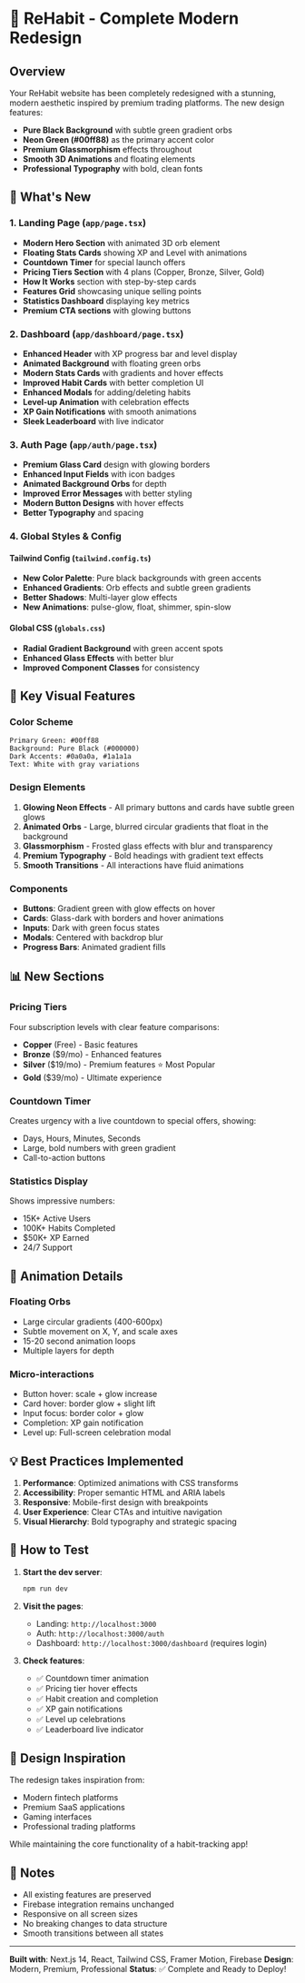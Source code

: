 # 🎨 ReHabit - Complete Modern Redesign

## Overview
Your ReHabit website has been completely redesigned with a stunning, modern aesthetic inspired by premium trading platforms. The new design features:

- **Pure Black Background** with subtle green gradient orbs
- **Neon Green (#00ff88)** as the primary accent color
- **Premium Glassmorphism** effects throughout
- **Smooth 3D Animations** and floating elements
- **Professional Typography** with bold, clean fonts

## 🚀 What's New

### 1. Landing Page (`app/page.tsx`)
- **Modern Hero Section** with animated 3D orb element
- **Floating Stats Cards** showing XP and Level with animations
- **Countdown Timer** for special launch offers
- **Pricing Tiers Section** with 4 plans (Copper, Bronze, Silver, Gold)
- **How It Works** section with step-by-step cards
- **Features Grid** showcasing unique selling points
- **Statistics Dashboard** displaying key metrics
- **Premium CTA sections** with glowing buttons

### 2. Dashboard (`app/dashboard/page.tsx`)
- **Enhanced Header** with XP progress bar and level display
- **Animated Background** with floating green orbs
- **Modern Stats Cards** with gradients and hover effects
- **Improved Habit Cards** with better completion UI
- **Enhanced Modals** for adding/deleting habits
- **Level-up Animation** with celebration effects
- **XP Gain Notifications** with smooth animations
- **Sleek Leaderboard** with live indicator

### 3. Auth Page (`app/auth/page.tsx`)
- **Premium Glass Card** design with glowing borders
- **Enhanced Input Fields** with icon badges
- **Animated Background Orbs** for depth
- **Improved Error Messages** with better styling
- **Modern Button Designs** with hover effects
- **Better Typography** and spacing

### 4. Global Styles & Config

#### Tailwind Config (`tailwind.config.ts`)
- **New Color Palette**: Pure black backgrounds with green accents
- **Enhanced Gradients**: Orb effects and subtle green gradients
- **Better Shadows**: Multi-layer glow effects
- **New Animations**: pulse-glow, float, shimmer, spin-slow

#### Global CSS (`globals.css`)
- **Radial Gradient Background** with green accent spots
- **Enhanced Glass Effects** with better blur
- **Improved Component Classes** for consistency

## 🎯 Key Visual Features

### Color Scheme
```
Primary Green: #00ff88
Background: Pure Black (#000000)
Dark Accents: #0a0a0a, #1a1a1a
Text: White with gray variations
```

### Design Elements
1. **Glowing Neon Effects** - All primary buttons and cards have subtle green glows
2. **Animated Orbs** - Large, blurred circular gradients that float in the background
3. **Glassmorphism** - Frosted glass effects with blur and transparency
4. **Premium Typography** - Bold headings with gradient text effects
5. **Smooth Transitions** - All interactions have fluid animations

### Components
- **Buttons**: Gradient green with glow effects on hover
- **Cards**: Glass-dark with borders and hover animations
- **Inputs**: Dark with green focus states
- **Modals**: Centered with backdrop blur
- **Progress Bars**: Animated gradient fills

## 📊 New Sections

### Pricing Tiers
Four subscription levels with clear feature comparisons:
- **Copper** (Free) - Basic features
- **Bronze** ($9/mo) - Enhanced features
- **Silver** ($19/mo) - Premium features ⭐ Most Popular
- **Gold** ($39/mo) - Ultimate experience

### Countdown Timer
Creates urgency with a live countdown to special offers, showing:
- Days, Hours, Minutes, Seconds
- Large, bold numbers with green gradient
- Call-to-action buttons

### Statistics Display
Shows impressive numbers:
- 15K+ Active Users
- 100K+ Habits Completed
- $50K+ XP Earned
- 24/7 Support

## 🎨 Animation Details

### Floating Orbs
- Large circular gradients (400-600px)
- Subtle movement on X, Y, and scale axes
- 15-20 second animation loops
- Multiple layers for depth

### Micro-interactions
- Button hover: scale + glow increase
- Card hover: border glow + slight lift
- Input focus: border color + glow
- Completion: XP gain notification
- Level up: Full-screen celebration modal

## 💡 Best Practices Implemented

1. **Performance**: Optimized animations with CSS transforms
2. **Accessibility**: Proper semantic HTML and ARIA labels
3. **Responsive**: Mobile-first design with breakpoints
4. **User Experience**: Clear CTAs and intuitive navigation
5. **Visual Hierarchy**: Bold typography and strategic spacing

## 🚀 How to Test

1. **Start the dev server**:
   ```bash
   npm run dev
   ```

2. **Visit the pages**:
   - Landing: `http://localhost:3000`
   - Auth: `http://localhost:3000/auth`
   - Dashboard: `http://localhost:3000/dashboard` (requires login)

3. **Check features**:
   - ✅ Countdown timer animation
   - ✅ Pricing tier hover effects
   - ✅ Habit creation and completion
   - ✅ XP gain notifications
   - ✅ Level up celebrations
   - ✅ Leaderboard live indicator

## 🎯 Design Inspiration

The redesign takes inspiration from:
- Modern fintech platforms
- Premium SaaS applications
- Gaming interfaces
- Professional trading platforms

While maintaining the core functionality of a habit-tracking app!

## 📝 Notes

- All existing features are preserved
- Firebase integration remains unchanged
- Responsive on all screen sizes
- No breaking changes to data structure
- Smooth transitions between all states

---

**Built with**: Next.js 14, React, Tailwind CSS, Framer Motion, Firebase
**Design**: Modern, Premium, Professional
**Status**: ✅ Complete and Ready to Deploy!
